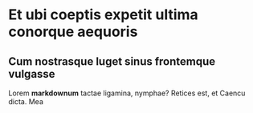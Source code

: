 # Et ubi coeptis expetit ultima conorque aequoris

## Cum nostrasque luget sinus frontemque vulgasse

Lorem **markdownum** tactae ligamina, nymphae? Retices est, et Caencu dicta. Mea

